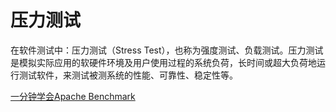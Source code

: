 # 压力测试
在软件测试中：压力测试（Stress Test），也称为强度测试、负载测试。压力测试是模拟实际应用的软硬件环境及用户使用过程的系统负荷，长时间或超大负荷地运行测试软件，来测试被测系统的性能、可靠性、稳定性等。


[一分钟学会Apache Benchmark](test/ab_one_minute.md)